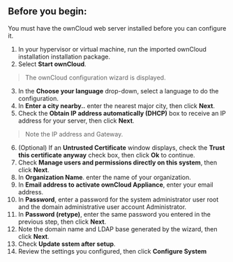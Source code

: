 Before you begin: 
---------------------
You must have the ownCloud web server installed before you can configure it.

1. In your hypervisor or virtual machine, run the imported ownCloud installation installation package.
2. Select **Start ownCloud**.

>The ownCloud configuration wizard is displayed.

3. In the **Choose your language** drop-down, select a language to do the configuration.
4. In **Enter a city nearby..** enter the nearest major city, then click **Next**. 
5. Check the **Obtain IP address automatically (DHCP)** box to receive an IP address for your server, then click **Next**.

>Note the IP address and Gateway.

6. (Optional) If an **Untrusted Certificate** window displays, check the **Trust this certificate anyway** check box, then click **Ok** to continue.
7. Check **Manage users and permissions directly on this system**, then click **Next**.
8. In **Organization Name**. enter the name of your organization.
9. In **Email address to activate ownCloud Appliance**, enter your email address.
10. In **Password**, enter a password for the system administrator user root and the domain administrative user account Administrator.
11. In **Password (retype)**, enter the same password you entered in the previous step, then click **Next**.
12. Note the domain name and LDAP base generated by the wizard, then click **Next**.
13. Check **Update sstem after setup**.
14. Review the settings you configured, then click **Configure System**

